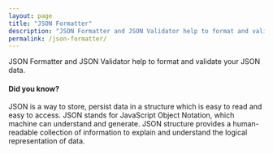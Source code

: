 ```yaml
---
layout: page
title: "JSON Formatter"
description: "JSON Formatter and JSON Validator help to format and validate your JSON data."
permalink: /json-formatter/
---
```


JSON Formatter and JSON Validator help to format and validate your JSON data.

#### Did you know?

JSON is a way to store, persist data in a structure which is easy to read and easy to access. JSON stands for JavaScript Object Notation, which machine can understand and generate. JSON structure provides a human-readable collection of information to explain and understand the logical representation of data.
